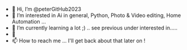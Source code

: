 - 👋 Hi, I’m @peterGitHub2023
- 👀 I’m interested in Ai in general, Python, Photo & Video editing, Home Automation ...
- 🌱 I’m currently learning a lot ;) .. see previous under interested in.....
- 💞️ 
- 📫 How to reach me ... I'll get back about that later on !

<!---
peterGitHub2023/peterGitHub2023 is a ✨ special ✨ repository because its `README.md` (this file) appears on your GitHub profile.
You can click the Preview link to take a look at your changes.
--->

